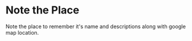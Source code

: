 # Note the Place

Note the place to remember it's name and descriptions along with google map location.